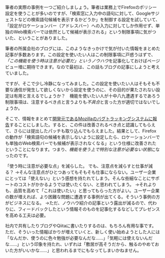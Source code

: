 筆者の実際の事例を一つご紹介しましょう。筆者は業務上でFirefoxのポリシー設定を使うことが多いのですが、「検索窓に入力中の語句に対して、Googleサジェストなどの検索語句候補を表示するかどうか」を制御する設定を試していて、「設定がロケーションバー（アドレスバー）への入力に対してしか作用せず、単独のWeb検索バーでは依然として候補が表示される」という制限事項に気がついた、ということがありました。

筆者の所属会社のブログには、このようなきっかけで気が付いた情報をまとめた記事が多数あります。この設定を使いたい人はこの制限事項に戸惑うはずで、*「この機能を使う時は注意が必要だ」というノウハウ*を記事化しておけばページビュー増に期待できます。なので最初は、この話もブログの記事にしようと考えていました。

ですが、そこで少し冷静になってみました。この設定を使いたい人はそもそも不要な通信が発生して欲しくないから設定を使うのに、その目的が果たされない設定は有用と言えるでしょうか？　機能を使いたい人が十中八九遭遇するであろう制限事項は、注意するべき点と言うよりも*不具合*と言った方が適切ではないでしょうか。

そこで、情報をまとめて[開発元であるMozillaのバグトラッキングシステムに報告](https://bugzilla.mozilla.org/show_bug.cgi?id=1555584)することにしました。すると、この件は改善されるべき点と認識してもらえて、さらには提出したパッチも取り込んでもらえました。結果として、Firefoxの動作が「検索語句の候補を表示しないように設定したら、ロケーションバーでも単独のWeb検索バーでも候補が表示されなくなる」という仕様に改善されたということになります。つまり、*機能を使う上で特別な注意が必要ない状態*になったのです。

「使う時に注意が必要な点」を減らした。
でも、注意点を減らすと仕事が減る？
→そんな注意点がひとつあってもそもそも仕事にならない。ユーザー企業にとっては「使えない」という感想を持たれてしまう。そんな些細なことにサポートのコストがかかるようでは使いたくない、と思われてしまう。
→それよりも、品質を高めて「これは使いたい」と思ってもらった方がよい。ユーザー企業の数が増えれば、より困難な問題に遭遇する事例が出てくる。そういう事例の方がビジネスになる。
→ただ、ノウハウ紹介の記事という露出が減るので、代わりに、フィードバックしたという情報そのものを記事化するなどしてプレゼンスを高める工夫は必要。

社内で共有したりブログやQiitaに書いたりするのは、もちろん有用な事です。ただ、そういった情報ばかりが増えていくと、新しく使い始めようとした人には「なんだか、使うのに色々勉強が必要なんだな……」「気軽には使えないんだな……」という印象を持たれ、いずれは「敷居が高そうだから、触るのやめておいた方がいいかな……」と思われるまでにもなってしまいかねません。

